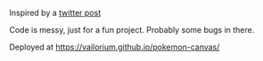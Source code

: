 Inspired by a [twitter post](https://twitter.com/matthen2/status/1543226572592783362?s=20&t=yb1X9hh8ipBGjMO1srM0IQ)

Code is messy, just for a fun project. Probably some bugs in there.

Deployed at https://vailorium.github.io/pokemon-canvas/